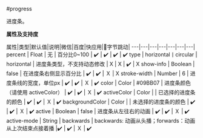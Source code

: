 #progress

进度条。


**属性及支持度**

属性|类型|默认值|说明|微信|百度|快应用|字节跳动|
---|---|---|---|---|---|---|
percent | Float | 无 | 百分比0~100 | ✔️ | ✔️ | ✔️ | ✔️
type | horizontal丨circular | horizontal | 进度条类型，不支持动态修改 | X | X | ✔️ | X
show-info | Boolean | false | 在进度条右侧显示百分比 | ✔️ | ✔️ | Ｘ | X
stroke-width | Number | 6 | 进度条线的宽度，单位px | ✔️ | ✔️ | Ｘ | ✔️
color | Color | #09BB07 | 进度条颜色 （请使用 activeColor） | ✔️ | ✔️ | Ｘ | ✔️
activeColor | Color |  | 已选择的进度条的颜色 | ✔️ | ✔️ | Ｘ | ✔️ 
backgroundColor | Color |  | 未选择的进度条的颜色 | ✔️ | ✔️ | Ｘ | ✔️
active | Boolean | false | 进度条从左往右的动画 | ✔️ | ✔️ | Ｘ | ✔️
active-mode | String | backwards | backwards: 动画从头播；forwards：动画从上次结束点接着播 |✔️  | ✔️ | Ｘ | ✔️

